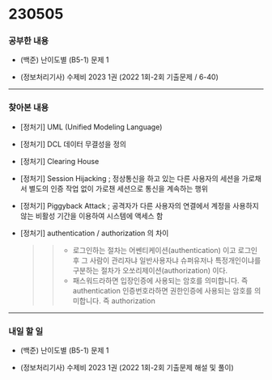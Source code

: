 # 230505

### 공부한 내용

- (백준) 난이도별 (B5-1) 문제 1

- (정보처리기사) 수제비 2023 1권 (2022 1회-2회 기출문제 / 6-40)

---

### 찾아본 내용

- [정처기] UML (Unified Modeling Language)

- [정처기] DCL 데이터 무결성을 정의

- [정처기] Clearing House

- [정처기] Session Hijacking
  ; 정상통신을 하고 있는 다른 사용자의 세션을 가로채서 별도의 인증 작업 없이 가로챈 세션으로 통신을 계속하는 행위

- [정처기] Piggyback Attack
  ; 공격자가 다른 사용자의 연결에서 계정을 사용하지 않는 비활성 기간을 이용하여 시스템에 액세스 함
- [정처기] authentication / authorization 의 차이
  > > - 로그인하는 절차는 어쎈티케이션(authentication) 이고
  > >   로그인 후 그 사람이 관리자냐 일반사용자냐 슈퍼유저나 특정개인이냐를
  > >   구분하는 절차가 오쏘리제이션(authorization) 이다.
  > > - 패스워드라하면 입장인증에 사용되는 암호를 의미합니다. 즉 authentication
  > >   인증번호라하면 권한인증에 사용되는 암호를 의미합니다. 즉 authorization

---

### 내일 할 일

- (백준) 난이도별 (B5-1) 문제 1

- (정보처리기사) 수제비 2023 1권 (2022 1회-2회 기출문제 해설 및 풀이)
